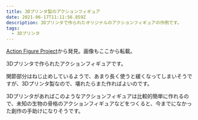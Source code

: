 ```yaml
---
title: 3Dプリンタ製のアクションフィギュア
date: 2021-06-17T11:11:56.859Z
description: 3Dプリンタで作られたオリジナルのアクションフィギュアの作例です。
tags:
  - 3Dプリンタ
---
```

[Action Figure Project](https://hackaday.io/project/170495-action-figure-project)から発見。画像もここから転載。

3Dプリンタで作られたアクションフィギュアです。

関節部分はねじ止めしているようで、あまり長く使うと緩くなってしまいそうですが、3Dプリンタ製なので、壊れたらまた作ればよいのです。

3Dプリンタがあればこのようなアクションフィギュアは比較的簡単に作れるので、未知の生物の骨格のアクションフィギュアなどをつくると、今までになかった創作の手助けになりそうです。
